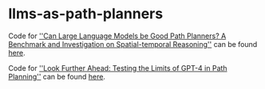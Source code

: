# llms-as-path-planners

Code for [''Can Large Language Models be Good Path Planners? A Benchmark and Investigation on Spatial-temporal Reasoning''](https://arxiv.org/abs/2310.03249) can be found [here](./ppnl-spatial-temporal-reasoning). 

Code for [''Look Further Ahead: Testing the Limits of GPT-4 in Path Planning'']() can be found [here](./gpt-4-path-planning). 
